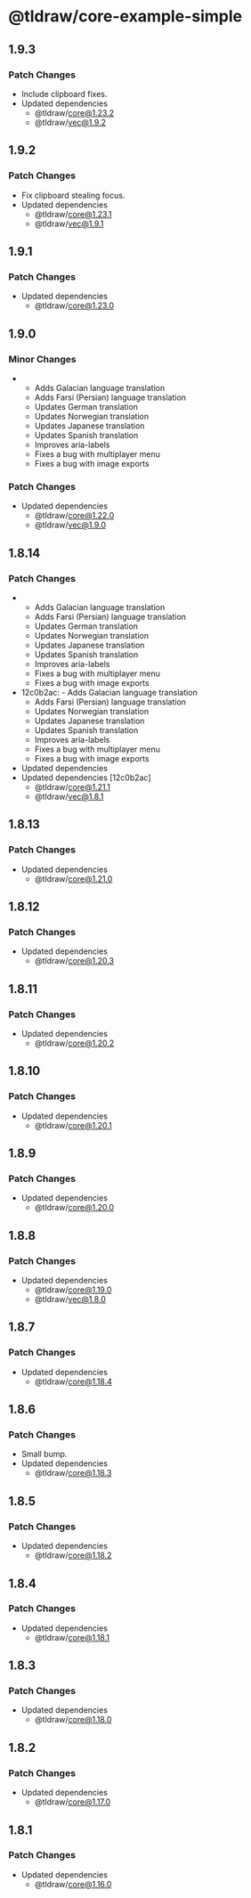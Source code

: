 # @tldraw/core-example-simple

## 1.9.3

### Patch Changes

- Include clipboard fixes.
- Updated dependencies
  - @tldraw/core@1.23.2
  - @tldraw/vec@1.9.2

## 1.9.2

### Patch Changes

- Fix clipboard stealing focus.
- Updated dependencies
  - @tldraw/core@1.23.1
  - @tldraw/vec@1.9.1

## 1.9.1

### Patch Changes

- Updated dependencies
  - @tldraw/core@1.23.0

## 1.9.0

### Minor Changes

- - Adds Galacian language translation
  - Adds Farsi (Persian) language translation
  - Updates German translation
  - Updates Norwegian translation
  - Updates Japanese translation
  - Updates Spanish translation
  - Improves aria-labels
  - Fixes a bug with multiplayer menu
  - Fixes a bug with image exports

### Patch Changes

- Updated dependencies
  - @tldraw/core@1.22.0
  - @tldraw/vec@1.9.0

## 1.8.14

### Patch Changes

- - Adds Galacian language translation
  - Adds Farsi (Persian) language translation
  - Updates German translation
  - Updates Norwegian translation
  - Updates Japanese translation
  - Updates Spanish translation
  - Improves aria-labels
  - Fixes a bug with multiplayer menu
  - Fixes a bug with image exports
- 12c0b2ac: - Adds Galacian language translation
  - Adds Farsi (Persian) language translation
  - Updates Norwegian translation
  - Updates Japanese translation
  - Updates Spanish translation
  - Improves aria-labels
  - Fixes a bug with multiplayer menu
  - Fixes a bug with image exports
- Updated dependencies
- Updated dependencies [12c0b2ac]
  - @tldraw/core@1.21.1
  - @tldraw/vec@1.8.1

## 1.8.13

### Patch Changes

- Updated dependencies
  - @tldraw/core@1.21.0

## 1.8.12

### Patch Changes

- Updated dependencies
  - @tldraw/core@1.20.3

## 1.8.11

### Patch Changes

- Updated dependencies
  - @tldraw/core@1.20.2

## 1.8.10

### Patch Changes

- Updated dependencies
  - @tldraw/core@1.20.1

## 1.8.9

### Patch Changes

- Updated dependencies
  - @tldraw/core@1.20.0

## 1.8.8

### Patch Changes

- Updated dependencies
  - @tldraw/core@1.19.0
  - @tldraw/vec@1.8.0

## 1.8.7

### Patch Changes

- Updated dependencies
  - @tldraw/core@1.18.4

## 1.8.6

### Patch Changes

- Small bump.
- Updated dependencies
  - @tldraw/core@1.18.3

## 1.8.5

### Patch Changes

- Updated dependencies
  - @tldraw/core@1.18.2

## 1.8.4

### Patch Changes

- Updated dependencies
  - @tldraw/core@1.18.1

## 1.8.3

### Patch Changes

- Updated dependencies
  - @tldraw/core@1.18.0

## 1.8.2

### Patch Changes

- Updated dependencies
  - @tldraw/core@1.17.0

## 1.8.1

### Patch Changes

- Updated dependencies
  - @tldraw/core@1.16.0
